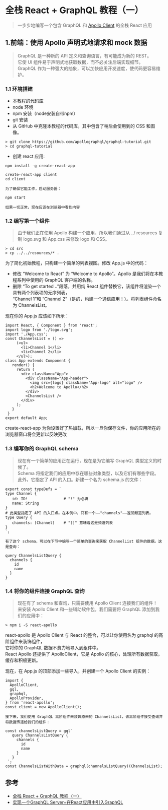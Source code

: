 # 全栈 React + GraphQL 教程（一）

>一步步地编写一个包含 GraphQL 和 [Apollo Client](https://github.com/apollographql/apollo-client) 的全栈 React 应用

## 1.前端：使用 Apollo 声明式地请求和 mock 数据

>GraphQL 是一种新的 API 定义和查询语言，有可能成为新的 REST。  
它使 UI 组件易于声明式地获取数据，而不必关注后端实现细节。  
GraphQL 作为一种强大的抽象，可以加快应用开发速度，使代码更容易维护。

### 1.1 环境搭建
- [本教程的代码库](https://github.com/apollographql/graphql-tutorial.git)
- node 环境
- npm 安装（node安装自带npm）
- git 安装
- 从 GitHub 中克隆本教程的代码库，其中包含了稍后会使用到的 CSS 和图像。
```
> git clone https://github.com/apollographql/graphql-tutorial.git
> cd graphql-tutorial
```
- 创建 react 应用:
```
npm install -g create-react-app

create-react-app client
cd client

为了确保它能工作，启动服务器：

npm start

如果一切正常，现在应该在浏览器中看到内容
```

### 1.2 编写第一个组件

>由于我们正在使用 Apollo 构建一个应用，所以我们通过从 ../ resources 复制 logo.svg 和 App.css 来修改 logo 和 CSS。
```
> cd src
> cp ../../resources/* .
```

为了简化初始教程，只构建一个简单的列表视图。修改 App.js 中的代码：

- 修改 “Welcome to React” 为 “Welcome to Apollo”。Apollo 是我们将在本教程系列中使用的 GraphQL 客户端的名称。    
- 删除 “To get started ..”段落，并用纯 React 组件替换它，该组件将渲染一个具有两个列表项的无序列表，  
  “Channel 1”和 “Channel 2”（是的，构建一个通信应用！）。将列表组件命名为 ChannelsList。

现在你的 App.js 应该如下所示：
```
import React, { Component } from 'react';
import logo from './logo.svg';
import './App.css';
const ChannelsList = () =>
     (<ul>
       <li>Channel 1</li>
       <li>Channel 2</li>
     </ul>);
class App extends Component {
   render() {
     return (
       <div className="App">
         <div className="App-header">
           <img src={logo} className="App-logo" alt="logo" />
           <h2>Welcome to Apollo</h2>
         </div>
         <ChannelsList />
       </div>
     );
   }
 }
export default App;
```
create-react-app 为你设置好了热加载，所以一旦你保存文件，你的应用所在的浏览器窗口将会更新以反映更改



### 1.3 编写你的 GraphQL schema

>现在有一个简单的应用正在运行，现在是为它编写 GraphQL 类型定义的时候了。  
Schema 将指定我们的应用中存在哪些对象类型，以及它们有哪些字段。  
此外，它指定了 API 的入口。新建一个名为 schema.js 的文件：

```
export const typeDefs = `
type Channel {
   id: ID!                # "!" 为必填
   name: String
}
# 此类型指定了 API 的入口点。在本例中，只有一个——"channels"——返回频道列表。
type Query {
   channels: [Channel]    # "[]" 意味着这是频道列表
}
`;

有了这个 schema，可以在下节中编写一个简单的查询来获取 ChannelList 组件的数据。这是查询：

query ChannelsListQuery {
  channels {
    id
    name
  }
}
```



### 1.4 将你的组件连接 GraphQL 查询

>现在有了 schema 和查询，只需要使用 Apollo Client 连接我们的组件！  
来安装 Apollo Client 和一些辅助软件包，我们需要将 GraphQL 添加到我们的应用中：
```
> npm i -S react-apollo
```
react-apollo 是 Apollo Client 与 React 的整合，可以让你使用名为 graphql 的高阶组件来装饰组件，  
它将你的 GraphQL 数据不费力地导入到组件中。  
React Apollo 还提供了 ApolloClient，它是 Apollo 的核心，处理所有数据获取，缓存和积极更新。

现在，在 App.js 的顶部添加一些导入，并创建一个 Apollo Client 的实例：

```
import {
  ApolloClient,
  gql,
  graphql,
  ApolloProvider,
} from 'react-apollo';
const client = new ApolloClient();

接下来，我们使用 GraphQL 高阶组件来装饰原来的 ChannelsList，该高阶组件接受查询并将数据传递给我们的组件：

const channelsListQuery = gql`
   query ChannelsListQuery {
     channels {
       id
       name
     }
   }
 `;
const ChannelsListWithData = graphql(channelsListQuery)(ChannelsList);
```

## 参考
- [全栈 React + GraphQL 教程（一）](https://segmentfault.com/a/1190000011541295)
- [实现一个GraphQL Server+在React应用中引入GraphQL](http://closertb.site/2018/07/%E5%90%8C%E5%AD%A6%EF%BC%8CGraphQL%E4%BA%86%E8%A7%A3%E4%B8%80%E4%B8%8B%EF%BC%9A%E5%AE%9E%E8%B7%B5%E7%AF%87/)
